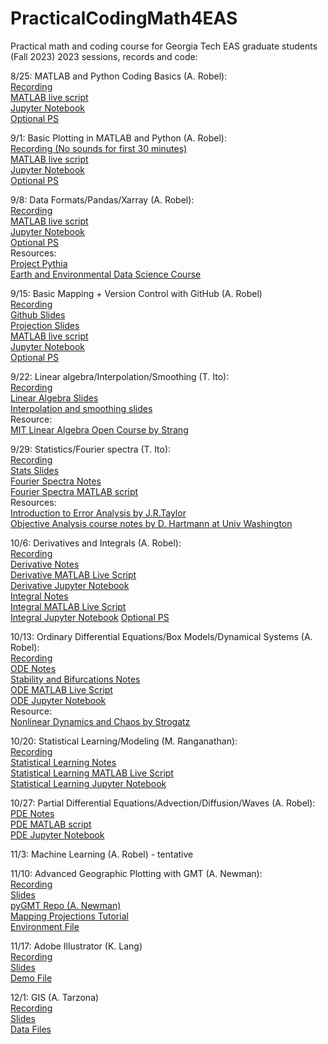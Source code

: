 # PracticalCodingMath4EAS
Practical math and coding course for Georgia Tech EAS graduate students (Fall 2023)
2023 sessions, records and code:

8/25: MATLAB and Python Coding Basics (A. Robel):  
[Recording](https://mediaspace.gatech.edu/media/Practical%20Coding%20and%20Math%20for%20EAS%20-%20Coding%20Basics/1_su0fg094)  
[MATLAB live script](https://github.com/aarobel/PracticalCodingMath4EAS/blob/main/MATLAB_basics.mlx)  
[Jupyter Notebook](https://github.com/aarobel/PracticalCodingMath4EAS/blob/main/Python_basics.ipynb)  
[Optional PS](https://github.com/aarobel/PracticalCodingMath4EAS/blob/main/CodingBasics_OptPS.pdf)

9/1: Basic Plotting in MATLAB and Python (A. Robel):  
[Recording (No sounds for first 30 minutes)](https://mediaspace.gatech.edu/media/Practical%20Coding%20and%20Math%20for%20EAS%20-%20Plotting%20Basics/1_5680any5)  
[MATLAB live script](https://github.com/aarobel/PracticalCodingMath4EAS/blob/main/MATLAB_plotting.mlx)  
[Jupyter Notebook](https://github.com/aarobel/PracticalCodingMath4EAS/blob/main/Python_plotting.ipynb)  
[Optional PS](https://github.com/aarobel/PracticalCodingMath4EAS/blob/main/PlottingBasics_OptPS.pdf)

9/8: Data Formats/Pandas/Xarray (A. Robel):  
[Recording](https://mediaspace.gatech.edu/media/Practical+Coding+and+Math+for+EAS/1_plgvlmjx)  
[MATLAB live script](https://github.com/aarobel/PracticalCodingMath4EAS/blob/main/FileFormats.mlx)  
[Jupyter Notebook](https://github.com/aarobel/PracticalCodingMath4EAS/blob/main/FileFormats_xarray_pandas.ipynb)  
[Optional PS](https://github.com/aarobel/PracticalCodingMath4EAS/blob/main/FileFormats_OptPS.pdf)  
Resources:  
[Project Pythia](https://foundations.projectpythia.org/landing-page.html)   
[Earth and Environmental Data Science Course](https://earth-env-data-science.github.io/intro.html)

9/15: Basic Mapping + Version Control with GitHub (A. Robel)  
[Recording](https://mediaspace.gatech.edu/media/Practical+Coding+and+Math+for+EAS/1_juos1rxx)  
[Github Slides](https://github.com/aarobel/PracticalCodingMath4EAS/blob/main/GitHubIntro.pdf)  
[Projection Slides](https://github.com/aarobel/PracticalCodingMath4EAS/blob/main/Class7_Coordinates-Taka2021-AndyUpdate2022.pptx)  
[MATLAB live script](https://github.com/aarobel/PracticalCodingMath4EAS/blob/main/BasicMapping.mlx)  
[Jupyter Notebook](https://github.com/aarobel/PracticalCodingMath4EAS/blob/main/BasicMappingCartopy.ipynb)  
[Optional PS](https://github.com/aarobel/PracticalCodingMath4EAS/blob/main/Mapping_OptPS.pdf)  

9/22: Linear algebra/Interpolation/Smoothing (T. Ito):  
[Recording](https://mediaspace.gatech.edu/media/Practical+Coding+and+Math+for+EAS/1_8j55fewz)  
[Linear Algebra Slides](https://github.com/aarobel/PracticalCodingMath4EAS/blob/main/Class4_LinAlg.pptx)  
[Interpolation and smoothing slides](https://github.com/aarobel/PracticalCodingMath4EAS/blob/main/Class5_Interp.pptx)  
Resource:  
[MIT Linear Algebra Open Course by Strang](https://ocw.mit.edu/courses/mathematics/18-06-linear-algebra-spring-2010/)  

9/29: Statistics/Fourier spectra (T. Ito):  
[Recording]([XX](https://mediaspace.gatech.edu/media/Practical+Coding+and+Math+for+EAS/1_kfh766bb))  
[Stats Slides](https://github.com/eas2655-taka/PracticalCodingMath4EAS/blob/main/Class6_Stats.pptx)  
[Fourier Spectra Notes](https://github.com/aarobel/PracticalCodingMath4EAS/blob/main/Class12-Fourier.pptx)  
[Fourier Spectra MATLAB script](https://github.com/aarobel/PracticalCodingMath4EAS/blob/main/Class12_Fourier.mlx)  
Resources:  
[Introduction to Error Analysis by J.R.Taylor](https://ia801307.us.archive.org/14/items/TaylorJ.R.IntroductionToErrorAnalysis2ed/Taylor%20J.R.%20Introduction%20to%20error%20analysis%202ed_text.pdf)  
[Objective Analysis course notes by D. Hartmann at Univ Washington](https://atmos.uw.edu/~dennis/552_Notes_ftp.html)  

10/6: Derivatives and Integrals (A. Robel):  
[Recording](https://mediaspace.gatech.edu/media/Practical+Coding+and+Math+for+EAS/1_el9puaco)  
[Derivative Notes](https://github.com/aarobel/PracticalCodingMath4EAS/blob/main/Derivative%20review.pdf)  
[Derivative MATLAB Live Script](https://github.com/aarobel/PracticalCodingMath4EAS/blob/main/Derivative_MATLAB.mlx)  
[Derivative Jupyter Notebook](https://github.com/aarobel/PracticalCodingMath4EAS/blob/main/Derivative_notebook.ipynb)  
[Integral Notes](https://github.com/aarobel/PracticalCodingMath4EAS/blob/main/Numerical%20Integration.pdf)  
[Integral MATLAB Live Script](https://github.com/aarobel/PracticalCodingMath4EAS/blob/main/Integral_MATLAB.mlx)  
[Integral Jupyter Notebook](https://github.com/aarobel/PracticalCodingMath4EAS/blob/main/Integral_notebook.ipynb) 
[Optional PS](https://github.com/aarobel/PracticalCodingMath4EAS/blob/main/DerivativesIntegrals_OptPS.pdf)  

10/13: Ordinary Differential Equations/Box Models/Dynamical Systems (A. Robel):  
[Recording](https://mediaspace.gatech.edu/media/Practical+Coding+and+Math+for+EAS/1_rspoy76z)  
[ODE Notes](https://github.com/aarobel/PracticalCodingMath4EAS/blob/main/ODE%20Review.pdf)  
[Stability and Bifurcations Notes](https://github.com/aarobel/PracticalCodingMath4EAS/blob/main/StabilityBifurcations.pdf)  
[ODE MATLAB Live Script](https://github.com/aarobel/PracticalCodingMath4EAS/blob/main/ODE_MATLAB.mlx)  
[ODE Jupyter Notebook](https://github.com/aarobel/PracticalCodingMath4EAS/blob/main/ODE_notebook.ipynb)  
Resource:  
[Nonlinear Dynamics and Chaos by Strogatz](https://www.biodyn.ro/course/literatura/Nonlinear_Dynamics_and_Chaos_2018_Steven_H._Strogatz.pdf)  

10/20: Statistical Learning/Modeling (M. Ranganathan):  
[Recording](https://mediaspace.gatech.edu/media/Practical+Coding+and+Math+for+EAS/1_stkwwnxr)  
[Statistical Learning Notes](StatisticalLearningNotes_231020.pdf)  
[Statistical Learning MATLAB Live Script](StatisticalLearningDemo_Rainfall_231020.mlx)  
[Statistical Learning Jupyter Notebook](StatisticalLearningDemo_Rainfall_231020.ipynb)  

10/27: Partial Differential Equations/Advection/Diffusion/Waves (A. Robel):  
[PDE Notes](https://github.com/aarobel/PracticalCodingMath4EAS/blob/main/PDE%20Review.pdf)  
[PDE MATLAB script](https://github.com/aarobel/PracticalCodingMath4EAS/blob/main/PDE_MATLAB_deas.m)  
[PDE Jupyter Notebook](https://github.com/aarobel/PracticalCodingMath4EAS/blob/main/PDE_notebook.ipynb)  

11/3: Machine Learning (A. Robel) - tentative

11/10: Advanced Geographic Plotting with GMT (A. Newman):  
[Recording](XX)   
[Slides](https://github.com/aarobel/PracticalCodingMath4EAS/blob/main/Class7_Coordinates-Taka2021-AndyUpdate2022.pptx)  
[pyGMT Repo (A. Newman)](https://github.com/avnewman/pyGMT-Tutorial)  
[Mapping Projections Tutorial](https://github.com/avnewman/pyGMT-Tutorial/blob/main/Mapping_projections.ipynb)  
[Environment File](https://github.com/aarobel/PracticalCodingMath4EAS/blob/main/pygmt_environment.yml)  

11/17: Adobe Illustrator (K. Lang)  
[Recording](XX)  
[Slides](https://github.com/aarobel/PracticalCodingMath4EAS/blob/main/20220907_adobe_illustrator.pdf)  
[Demo File](https://github.com/aarobel/PracticalCodingMath4EAS/blob/main/lang_2020_figure_2.ai)

12/1: GIS (A. Tarzona)  
[Recording](XX)  
[Slides](https://github.com/aarobel/PracticalCodingMath4EAS/blob/main/GIS%20Demo_AT_09022022.pdf)  
[Data Files](https://www.dropbox.com/s/wrvflwyl5scskhl/Raw%20Data.zip?dl=0)
